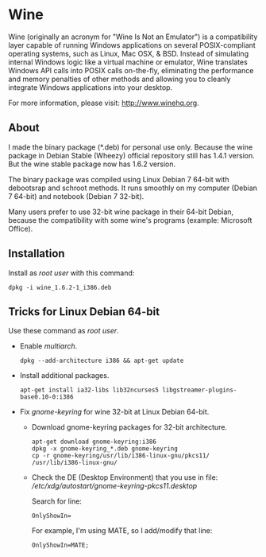 # Wine
Wine (originally an acronym for "Wine Is Not an Emulator") is a compatibility layer capable of running Windows applications on several POSIX-compliant operating systems, such as Linux, Mac OSX, & BSD. Instead of simulating internal Windows logic like a virtual machine or emulator, Wine translates Windows API calls into POSIX calls on-the-fly, eliminating the performance and memory penalties of other methods and allowing you to cleanly integrate Windows applications into your desktop.
 
For more information, please visit: http://www.winehq.org.
 
 
## About
I made the binary package (*.deb) for personal use only. Because the wine package in Debian Stable (Wheezy) official repository still has 1.4.1 version. But the wine stable package now has 1.6.2 version.
 
The binary package was compiled using Linux Debian 7 64-bit with debootsrap and schroot methods. It runs smoothly on my computer (Debian 7 64-bit) and notebook (Debian 7 32-bit).
 
Many users prefer to use 32-bit wine package in their 64-bit Debian, because the compatibility with some wine's programs (example: Microsoft Office).
 
 
## Installation
Install as *root user* with this command:
```
dpkg -i wine_1.6.2-1_i386.deb
```
 
 
## Tricks for Linux Debian 64-bit
Use these command as *root user*.
 
* Enable *multiarch*.
  ```
  dpkg --add-architecture i386 && apt-get update
  ```
 
* Install additional packages.
  ```
  apt-get install ia32-libs lib32ncurses5 libgstreamer-plugins-base0.10-0:i386
  ```
 
* Fix *gnome-keyring* for wine 32-bit at Linux Debian 64-bit.
  * Download gnome-keyring packages for 32-bit architecture.
    ```
    apt-get download gnome-keyring:i386
    dpkg -x gnome-keyring_*.deb gnome-keyring
    cp -r gnome-keyring/usr/lib/i386-linux-gnu/pkcs11/ /usr/lib/i386-linux-gnu/
    ```
 
  * Check the DE (Desktop Environment) that you use in file: 
    */etc/xdg/autostart/gnome-keyring-pkcs11.desktop*
 
    Search for line:
    ```
    OnlyShowIn=
    ```
    For example, I'm using MATE, so I add/modify that line: 
    ```
    OnlyShowIn=MATE;
    ```
